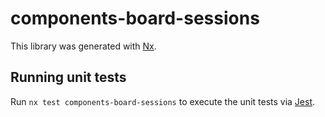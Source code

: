 # components-board-sessions

This library was generated with [Nx](https://nx.dev).

## Running unit tests

Run `nx test components-board-sessions` to execute the unit tests via [Jest](https://jestjs.io).
